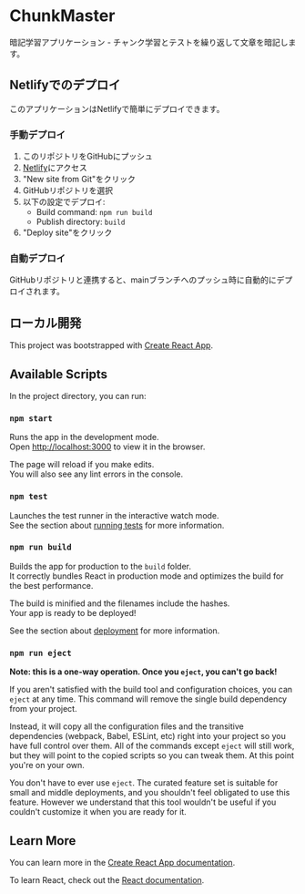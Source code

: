 # ChunkMaster

暗記学習アプリケーション - チャンク学習とテストを繰り返して文章を暗記します。

## Netlifyでのデプロイ

このアプリケーションはNetlifyで簡単にデプロイできます。

### 手動デプロイ

1. このリポジトリをGitHubにプッシュ
2. [Netlify](https://netlify.com)にアクセス
3. "New site from Git"をクリック
4. GitHubリポジトリを選択
5. 以下の設定でデプロイ:
   - Build command: `npm run build`
   - Publish directory: `build`
6. "Deploy site"をクリック

### 自動デプロイ

GitHubリポジトリと連携すると、mainブランチへのプッシュ時に自動的にデプロイされます。

## ローカル開発

This project was bootstrapped with [Create React App](https://github.com/facebook/create-react-app).

## Available Scripts

In the project directory, you can run:

### `npm start`

Runs the app in the development mode.\
Open [http://localhost:3000](http://localhost:3000) to view it in the browser.

The page will reload if you make edits.\
You will also see any lint errors in the console.

### `npm test`

Launches the test runner in the interactive watch mode.\
See the section about [running tests](https://facebook.github.io/create-react-app/docs/running-tests) for more information.

### `npm run build`

Builds the app for production to the `build` folder.\
It correctly bundles React in production mode and optimizes the build for the best performance.

The build is minified and the filenames include the hashes.\
Your app is ready to be deployed!

See the section about [deployment](https://facebook.github.io/create-react-app/docs/deployment) for more information.

### `npm run eject`

**Note: this is a one-way operation. Once you `eject`, you can't go back!**

If you aren't satisfied with the build tool and configuration choices, you can `eject` at any time. This command will remove the single build dependency from your project.

Instead, it will copy all the configuration files and the transitive dependencies (webpack, Babel, ESLint, etc) right into your project so you have full control over them. All of the commands except `eject` will still work, but they will point to the copied scripts so you can tweak them. At this point you're on your own.

You don't have to ever use `eject`. The curated feature set is suitable for small and middle deployments, and you shouldn't feel obligated to use this feature. However we understand that this tool wouldn't be useful if you couldn't customize it when you are ready for it.

## Learn More

You can learn more in the [Create React App documentation](https://facebook.github.io/create-react-app/docs/getting-started).

To learn React, check out the [React documentation](https://reactjs.org/).
